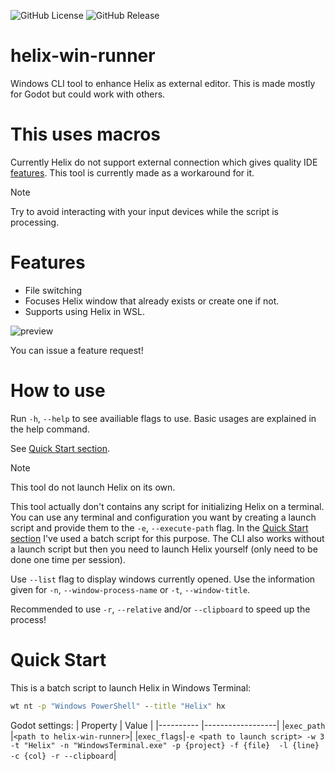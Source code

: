 ![GitHub License](https://img.shields.io/github/license/multirious/helix-win-runner?style=for-the-badge)
![GitHub Release](https://img.shields.io/github/v/release/multirious/helix-win-runner?sort=semver&style=for-the-badge)

# helix-win-runner

Windows CLI tool to enhance Helix as external editor.
This is made mostly for Godot but could work with others.

# This uses macros

Currently Helix do not support external connection which gives quality IDE [features](#features).
This tool is currently made as a workaround for it.

> [!NOTE]
> Try to avoid interacting with your input devices while the script is processing.

# Features

- File switching
- Focuses Helix window that already exists or create one if not.
- Supports using Helix in WSL.
 
![preview](https://github.com/Multirious/helix-win-runner/assets/77918086/3a5396ca-5a1d-40f2-900d-9557769f67b9)

You can issue a feature request!

# How to use

Run `-h`, `--help` to see availiable flags to use.
Basic usages are explained in the help command.

See [Quick Start section](#quick-start).

> [!NOTE]
> This tool do not launch Helix on its own.

This tool actually don't contains any script for initializing Helix on a terminal.
You can use any terminal and configuration you want by creating a launch script and provide them to the `-e`, `--execute-path` flag.
In the [Quick Start section](#quick-start) I've used a batch script for this purpose.
The CLI also works without a launch script but then you need to launch Helix yourself (only need to be done one time per session).

Use `--list` flag to display windows currently opened. Use the information given for `-n`, `--window-process-name` or `-t`, `--window-title`.

Recommended to use `-r`, `--relative` and/or `--clipboard` to speed up the process!

# Quick Start

This is a batch script to launch Helix in Windows Terminal:
```bat
wt nt -p "Windows PowerShell" --title "Helix" hx
```

Godot settings:
| Property   | Value            |
|----------  |------------------|
|`exec_path` |`<path to helix-win-runner>`|
|`exec_flags`|`-e <path to launch script> -w 3 -t "Helix" -n "WindowsTerminal.exe" -p {project} -f {file}  -l {line} -c {col} -r --clipboard`|

